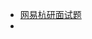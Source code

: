 - [网易杭研面试题](https://github.com/francistao/LearningNotes/blob/master/Part6/InterviewExperience/网易杭研.md)
- 